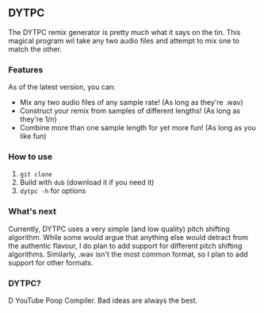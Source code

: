 ## DYTPC

The DYTPC remix generator is pretty much what it says on the tin. This magical program wil take any two audio files and attempt to mix one to match the other.

### Features
As of the latest version, you can:
 - Mix any two audio files of any sample rate! (As long as they're .wav)
 - Construct your remix from samples of different lengths! (As long as they're 1/n)
 - Combine more than one sample length for yet more fun! (As long as you like fun)

### How to use
 1. `git clone`
 2. Build with `dub` (download  it if you need it)
 3. `dytpc -h` for options

### What's next

Currently, DYTPC uses a very simple (and low quality) pitch shifting algorithm. While some would argue that anything else would detract from the authentic flavour, I do plan to add support for different pitch shifting algorithms. Similarly, .wav isn't the most common format, so I plan to add support for other formats.

### DYTPC?
D YouTube Poop Compiler. Bad ideas are always the best.
